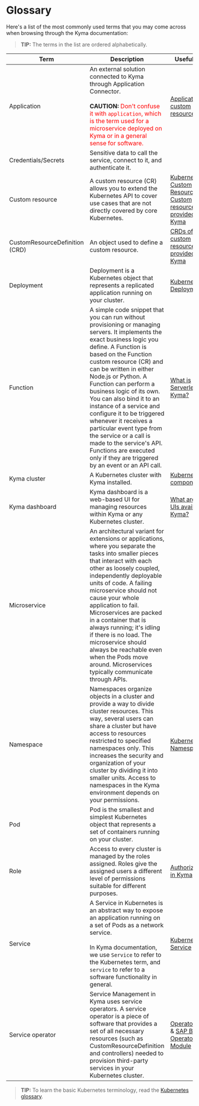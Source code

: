 # Glossary

Here's a list of the most commonly used terms that you may come across when browsing through the Kyma documentation:

>**TIP:** The terms in the list are ordered alphabetically.

| Term |  Description | Useful links |
| ---- | ------------ | ------------ |
| Application | An external solution connected to Kyma through Application Connector.   <br><br> **CAUTION:** <span style="color:red">Don't confuse it with `application`, which is the term used for a microservice deployed on Kyma or in a general sense for software.</span>  | [Application custom resource](https://kyma-project.io/#/application-connector-manager/user/resources/06-10-application)      |
| Credentials/Secrets | Sensitive data to call the service, connect to it, and authenticate it.  |       |
| Custom resource | A custom resource (CR) allows you to extend the Kubernetes API to cover use cases that are not directly covered by core Kubernetes.  | [Kubernetes - Custom Resource](https://kubernetes.io/docs/concepts/extend-kubernetes/api-extension/custom-resources/) & [Custom resources provided by Kyma](./05-technical-reference/00-custom-resources)  |
| CustomResourceDefinition (CRD) | An object used to define a custom resource. | [CRDs of custom resources provided by Kyma](https://github.com/kyma-project/kyma/tree/main/installation/resources/crds)      |
| Deployment | Deployment is a Kubernetes object that represents a replicated application running on your cluster.       | [Kubernetes - Deployment](https://kubernetes.io/docs/concepts/workloads/controllers/deployment/)        |
| Function | A simple code snippet that you can run without provisioning or managing servers. It implements the exact business logic you define. A Function is based on the Function custom resource (CR) and can be written in either Node.js or Python. A Function can perform a business logic of its own. You can also bind it to an instance of a service and configure it to be triggered whenever it receives a particular event type from the service or a call is made to the service's API. Functions are executed only if they are triggered by an event or an API call. | [What is Serverless in Kyma?](https://kyma-project.io/#/serverless-manager/user/README)      |
| Kyma cluster | A Kubernetes cluster with Kyma installed.  | [Kubernetes components](https://kubernetes.io/docs/concepts/overview/components/) |
| Kyma dashboard | Kyma dashboard is a web-based UI for managing resources within Kyma or any Kubernetes cluster. | [What are the UIs available in Kyma?](./01-overview/ui)
| Microservice | An architectural variant for extensions or applications, where you separate the tasks into smaller pieces that interact with each other as loosely coupled, independently deployable units of code. A failing microservice should not cause your whole application to fail. Microservices are packed in a container that is always running; it's idling if there is no load. The microservice should always be reachable even when the Pods move around. Microservices typically communicate through APIs. |       |
| Namespace | Namespaces organize objects in a cluster and provide a way to divide cluster resources. This way, several users can share a cluster but have access to resources restricted to specified namespaces only. This increases the security and organization of your cluster by dividing it into smaller units. Access to namespaces in the Kyma environment depends on your permissions. | [Kubernetes - Namespaces](https://kubernetes.io/docs/concepts/overview/working-with-objects/namespaces/) |
| Pod | Pod is the smallest and simplest Kubernetes object that represents a set of containers running on your cluster.  | |
| Role | Access to every cluster is managed by the roles assigned. Roles give the assigned users a different level of permissions suitable for different purposes. | [Authorization in Kyma](./04-operation-guides/security/sec-02-authorization-in-kyma.md)      |
| Service | A Service in Kubernetes is an abstract way to expose an application running on a set of Pods as a network service. <br><br> In Kyma documentation, we use `Service` to refer to the Kubernetes term, and `service` to refer to a software functionality in general. | [Kubernetes -  Service](https://kubernetes.io/docs/concepts/services-networking/service/)    |
| Service operator | Service Management in Kyma uses service operators. A service operator is a piece of software that provides a set of all necessary resources (such as CustomResourceDefinition and controllers) needed to provision third-party services in your Kubernetes cluster. | [OperatorHub.io](https://operatorhub.io/) & [SAP BTP Operator Module](https://kyma-project.io/#/btp-manager/user/README) |

>**TIP:** To learn the basic Kubernetes terminology, read the [Kubernetes glossary](https://kubernetes.io/docs/reference/glossary).
